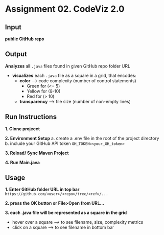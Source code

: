 # Assignment 02. CodeViz 2.0


## Input 

**public GitHub repo**


## Output 

**Analyzes** all `.java` files found in given GitHub repo folder URL
- **visualizes** each `.java` file as a square in a grid, that encodes:
  - **color** --> code complexity (number of control statements)
    - Green for (<= 5)
    - Yellow for (6-10)
    - Red for (> 10)
  - **transparency** --> file size (number of non-empty lines)


## Run Instructions 
**1. Clone projecct**

**2. Environment Setup**
a. create a .env file in the root of the project directory
b. include your GitHub API token
```GH_TOKEN=<your_GH_token>```

**3. Reload/ Sync Maven Project** 

**4. Run Main.java** 


## Usage

**1. Enter GitHub folder URL in top bar**
```https://github.com/<user>/<repo>/tree/<ref>/...```

**2. press the OK button or File>Open from URL...**

**3. each .java file will be represented as a square in the grid** 
- hover over a square --> to see filename, size, complexity metrics
- click on a square --> to see filename in bottom bar

